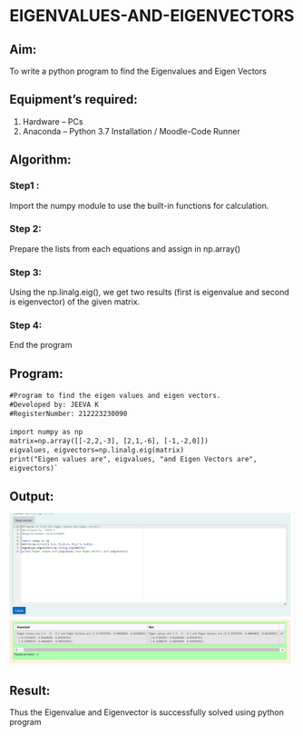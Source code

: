 # EIGENVALUES-AND-EIGENVECTORS
## Aim:
To write a python program to find the Eigenvalues and Eigen Vectors
## Equipment’s required:
1. 	Hardware – PCs
2. 	Anaconda – Python 3.7 Installation / Moodle-Code Runner
## Algorithm:
### Step1 : 
Import the numpy module to use the built-in functions for calculation.
### Step 2: 
Prepare the lists from each equations and assign in np.array()
### Step 3: 
Using the np.linalg.eig(),  we get two results (first is eigenvalue and second is eigenvector) of the given matrix.
### Step 4: 
End the program
## Program:
    #Program to find the eigen values and eigen vectors.
    #Developed by: JEEVA Κ
    #RegisterNumber: 212223230090

    import numpy as np
    matrix=np.array([[-2,2,-3], [2,1,-6], [-1,-2,0]])
    eigvalues, eigvectors=np.linalg.eig(matrix)
    print("Eigen values are", eigvalues, "and Eigen Vectors are", eigvectors)`
## Output:
![alt text](<Screenshot 2024-03-09 152816.png>)
## Result:
Thus the Eigenvalue and Eigenvector is successfully solved using python program
